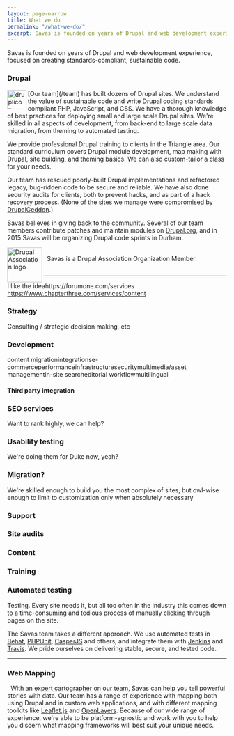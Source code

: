 ```yaml
---
layout: page-narrow
title: What we do
permalink: "/what-we-do/"
excerpt: Savas is founded on years of Drupal and web development experience, focused on creating standards-compliant, sustainable code.
---
```


Savas is founded on years of Drupal and web development experience, focused on creating standards-compliant, sustainable code.

### Drupal

<img src="/assets/icons/drupal.png" alt="druplicon" align="left" height="44px" width="44px">
[Our team](/team) has built dozens of Drupal sites. We understand the value of sustainable code and write Drupal coding standards compliant PHP, JavaScript, and CSS. We have a thorough knowledge of best practices for deploying small and large scale Drupal sites. We're skilled in all aspects of development, from back-end to large scale data migration, from theming to automated testing.

We provide professional Drupal training to clients in the Triangle area. Our standard curriculum covers Drupal module development, map making with Drupal, site building, and theming basics. We can also custom-tailor a class for your needs.

Our team has rescued poorly-built Drupal implementations and refactored legacy, bug-ridden code to be secure and reliable. We have also done security audits for clients, both to prevent hacks, and as part of a hack recovery process. (None of the sites we manage were compromised by [DrupalGeddon](https://www.drupal.org/project/drupalgeddon).)

Savas believes in giving back to the community. Several of our team members contribute patches and maintain modules on [Drupal.org](https://www.drupal.org), and in 2015 Savas will be organizing Drupal code sprints in Durham.

<img src="/assets/img/drupal_assoc_member_logo.png" align="left" height="80px" width="80px" alt="Drupal Association logo">
<br>&nbsp;&nbsp;Savas is a Drupal Association Organization Member.<br><br>

---

I like the ideahttps://forumone.com/services
https://www.chapterthree.com/services/content


### Strategy

Consulting / strategic decision making, etc


### Development
content migrationintegrationse-commerceperformanceinfrastructuresecuritymultimedia/asset managementin-site searcheditorial workflowmultilingual
#### Third party integration

### SEO services

Want to rank highly, we can help?

### Usability testing

We're doing them for Duke now, yeah?

### Migration?

We're skilled enough to build you the most complex of sites, but owl-wise enough
to limit to customization only when absolutely necessary

### Support

### Site audits

### Content


### Training

### Automated testing

<i class="fa fa-check-circle-o fa-2x fa-pull-left"></i> Testing. Every site needs it, but all too often in the industry this comes down to a time-consuming and tedious process of manually clicking through pages on the site.

The Savas team takes a different approach. We use automated tests in [Behat](http://behat.org), [PHPUnit](http://phpunit.de), [CasperJS](http://casperjs.org) and others, and integrate them with [Jenkins](http://jenkins-ci.org) and [Travis](http://travis-ci.org). We pride ourselves on delivering stable, secure, and tested code.

---

### Web Mapping

<i class="fa fa-globe fa-2x fa-pull-left"></i>&nbsp;&nbsp;With an [expert cartographer](/team/tim-stallmann) on our team, Savas can help you tell powerful stories with data. Our team has a range of experience with mapping both using Drupal and in custom web applications, and with different mapping toolkits like [Leaflet.js](http://leafletjs.com) and [OpenLayers](http://www.openlayers.org). Because of our wide range of experience, we're able to be platform-agnostic and work with you to help you discern what mapping frameworks will best suit your unique needs.
